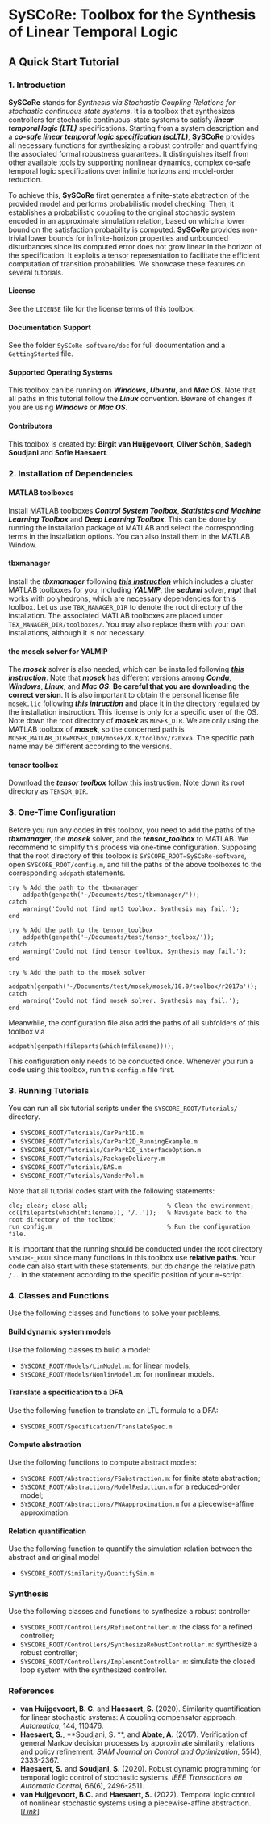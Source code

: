 # SySCoRe: Toolbox for the Synthesis of Linear Temporal Logic

## A Quick Start Tutorial

### 1. Introduction

**SySCoRe** stands for *Synthesis via Stochastic Coupling Relations for stochastic continuous state systems*. It is a toolbox that synthesizes controllers for stochastic continuous-state systems to satisfy ***linear temporal logic (LTL)*** specifications. Starting from a system description and a ***co-safe linear temporal logic specification (scLTL)***, **SySCoRe** provides all necessary functions for synthesizing a robust controller and quantifying the associated formal robustness guarantees. It distinguishes itself from other available tools by supporting nonlinear dynamics, complex co-safe temporal logic specifications over infinite horizons and model-order reduction.

To achieve this, **SySCoRe** first generates a finite-state abstraction of the provided model and performs probabilistic model checking. Then, it establishes a probabilistic coupling to the original stochastic system encoded in an approximate simulation relation, based on which a lower bound on the satisfaction probability is computed. **SySCoRe** provides non-trivial lower bounds for infinite-horizon properties and unbounded disturbances since its computed error does not grow linear in the horizon of the specification. It exploits a tensor representation to facilitate the efficient computation of transition probabilities. We showcase these features on several tutorials.

#### License

See the `LICENSE` file for the license terms of this toolbox.

#### Documentation Support

See the folder `SySCoRe-software/doc` for full documentation and a `GettingStarted` file. 

#### Supported Operating Systems

This toolbox can be running on ***Windows***, ***Ubuntu***, and ***Mac OS***. Note that all paths in this tutorial follow the ***Linux*** convention. Beware of changes if you are using ***Windows*** or ***Mac OS***.

#### Contributors

This toolbox is created by: **Birgit van Huijgevoort**, **Oliver Schön**, **Sadegh Soudjani** and **Sofie Haesaert**.


### 2. Installation of Dependencies

#### MATLAB toolboxes

Install MATLAB toolboxes ***Control System Toolbox***, ***Statistics and Machine Learning Toolbox*** and ***Deep Learning Toolbox***. This can be done by running the installation package of MATLAB and select the corresponding terms in the installation options. You can also install them in the MATLAB Window.

#### tbxmanager

Install the ***tbxmanager*** following [***this instruction***](https://www.mpt3.org/Main/Installation) which includes a cluster MATLAB toolboxes for you, including ***YALMIP***, the ***sedumi*** solver, ***mpt*** that works with polyhedrons, which are necessary dependencies for this toolbox. Let us use `TBX_MANAGER_DIR` to denote the root directory of the installation. The associated MATLAB toolboxes are placed under `TBX_MANAGER_DIR/toolboxes/`. You may also replace them with your own installations, although it is not necessary.

#### the mosek solver for YALMIP

The ***mosek*** solver is also needed, which can be installed following [***this instruction***](https://docs.mosek.com/10.0/install/installation.html). Note that ***mosek*** has different versions among ***Conda***, ***Windows***, ***Linux***, and ***Mac OS***. **Be careful that you are downloading the correct version**. It is also important to obtain the personal license file `mosek.lic` following [***this intruction***](https://docs.mosek.com/10.0/licensing/index.html) and place it in the directory regulated by the installation instruction. This license is only for a specific user of the OS. Note down the root directory of ***mosek*** as `MOSEK_DIR`. We are only using the MATLAB toolbox of ***mosek***, so the concerned path is `MOSEK_MATLAB_DIR=MOSEK_DIR/mosek/X.X/toolbox/r20xxa`. The specific path name may be different according to the versions.

#### tensor toolbox

Download the ***tensor toolbox*** follow [this instruction](https://www.tensortoolbox.org). Note down its root directory as `TENSOR_DIR`.

### 3. One-Time Configuration

Before you run any codes in this toolbox, you need to add the paths of the ***tbxmanager***, the ***mosek*** solver, and the ***tensor_toolbox*** to MATLAB. We recommend to simplify this process via one-time configuration. Supposing that the root directory of this toolbox is `SYSCORE_ROOT=SySCoRe-software`, open `SYSCORE_ROOT/config.m`, and fill the paths of the above toolboxes to the corresponding `addpath` statements.
```
try % Add the path to the tbxmanager
    addpath(genpath('~/Documents/test/tbxmanager/'));
catch
    warning('Could not find mpt3 toolbox. Synthesis may fail.');
end

try % Add the path to the tensor_toolbox
    addpath(genpath('~/Documents/test/tensor_toolbox/'));
catch
    warning('Could not find tensor toolbox. Synthesis may fail.');
end

try % Add the path to the mosek solver
    addpath(genpath('~/Documents/test/mosek/mosek/10.0/toolbox/r2017a'));
catch
    warning('Could not find mosek solver. Synthesis may fail.');
end
```
Meanwhile, the configuration file also add the paths of all subfolders of this toolbox via
```
addpath(genpath(fileparts(which(mfilename))));
```
This configuration only needs to be conducted once. Whenever you run a code using this toolbox, run this `config.m` file first.

### 3. Running Tutorials

You can run all six tutorial scripts under the `SYSCORE_ROOT/Tutorials/` directory.
- `SYSCORE_ROOT/Tutorials/CarPark1D.m`
- `SYSCORE_ROOT/Tutorials/CarPark2D_RunningExample.m`
- `SYSCORE_ROOT/Tutorials/CarPark2D_interfaceOption.m`
- `SYSCORE_ROOT/Tutorials/PackageDelivery.m`
- `SYSCORE_ROOT/Tutorials/BAS.m`
- `SYSCORE_ROOT/Tutorials/VanderPol.m`

Note that all tutorial codes start with the following statements:
```
clc; clear; close all;                      % Clean the environment;
cd([fileparts(which(mfilename)), '/..']);   % Navigate back to the root directory of the toolbox;
run config.m                                % Run the configuration file.
```
It is important that the running should be conducted under the root directory `SYSCORE_ROOT` since many functions in this toolbox use **relative paths**. Your code can also start with these statements, but do change the relative path `/..` in the statement according to the specific position of your `m`-script.


### 4. Classes and Functions

Use the following classes and functions to solve your problems.

#### Build dynamic system models
Use the following classes to build a model:
- `SYSCORE_ROOT/Models/LinModel.m`: for linear models;
- `SYSCORE_ROOT/Models/NonlinModel.m`: for nonlinear models.

#### Translate a specification to a DFA
Use the following function to translate an LTL formula to a DFA:
- `SYSCORE_ROOT/Specification/TranslateSpec.m`

#### Compute abstraction
Use the following functions to compute abstract models:
- `SYSCORE_ROOT/Abstractions/FSabstraction.m`: for finite state abstraction;
- `SYSCORE_ROOT/Abstractions/ModelReduction.m` for a reduced-order model;
- `SYSCORE_ROOT/Abstractions/PWAapproximation.m` for a piecewise-affine approximation.

#### Relation quantification
Use the following function to quantify the simulation relation between the abstract and original model
- `SYSCORE_ROOT/Similarity/QuantifySim.m` 

### Synthesis
Use the following classes and functions to synthesize a robust controller
- `SYSCORE_ROOT/Controllers/RefineController.m`: the class for a refined controller;
- `SYSCORE_ROOT/Controllers/SynthesizeRobustController.m`: synthesize a robust controller;
- `SYSCORE_ROOT/Controllers/ImplementController.m`: simulate the closed loop system with the synthesized controller.


### References
- **van Huijgevoort, B. C.** and **Haesaert, S.** (2020). Similarity quantification for linear stochastic systems: A coupling compensator approach. *Automatica*, 144, 110476.
- **Haesaert, S.**, **Soudjani, S. **, and **Abate, A.** (2017). Verification of general Markov decision processes by approximate similarity relations and policy refinement. *SIAM Journal on Control and Optimization*, 55(4), 2333-2367.
- **Haesaert, S.** and **Soudjani, S.** (2020). Robust dynamic programming for temporal logic control of stochastic systems. *IEEE Transactions on Automatic Control*, 66(6), 2496-2511.
- **van Huijgevoort, B.C.** and **Haesaert, S.** (2022). Temporal logic control of nonlinear stochastic systems using a piecewise-affine abstraction. [[*Link*](https://www.sofiehaesaert.com/assets/Research/PWA_abstractions.pdf)]

